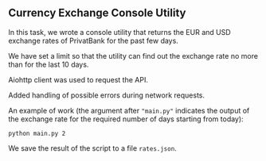 ## Currency Exchange Console Utility 

In this task, we wrote a console utility that returns the EUR and USD exchange rates of PrivatBank for the past few days. 

We have set a limit so that the utility can find out the exchange rate no more than for the last 10 days. 

Aiohttp client was used to request the API. 

Added handling of possible errors during network requests.

An example of work (the argument after `"main.py"` indicates the output of the exchange rate for the required number of days starting from today):

`python main.py 2`

We save the result of the script to a file `rates.json`.
